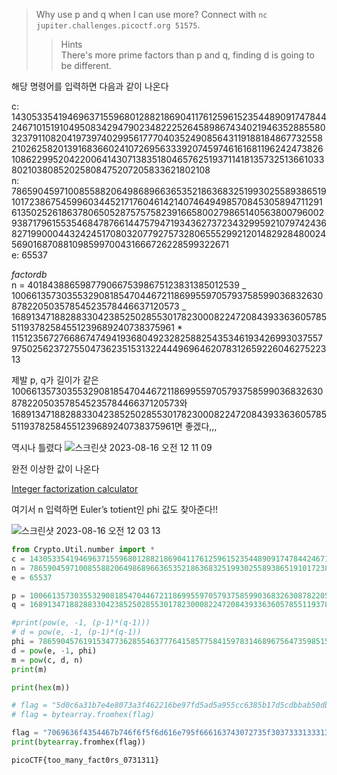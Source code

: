 > Why use p and q when I can use more? Connect with `nc jupiter.challenges.picoctf.org 51575`.
>
> > Hints <br>There's more prime factors than p and q, finding d is going to be different.

해당 명령어를 입력하면 다음과 같이 나온다

c: 14305335419469637155968012882186904117612596152354489091747844246710151910495083429479023482225264589867434021946352885580323791108204197397402995617770403524908564311918818486773255821026258201391683660241072695633392074597461616811962424738261086229952042200641430713835180465762519371141813573251366103380210380852025808475207205833621802108
<br>n: 78659045971008558820649868966365352186368325199302558938651910172386754599603445217176046142140746494985708453058947112916135025261863780650528757575823916658002798651405638007960029387179615535468478766144757947193436273723432995921079742436827199000443242451708032077927573280655529921201482928480024569016870881098599700431666726228599322671
<br>e: 65537

_factordb_
<br>n = 40184388659877906675398675123831385012539 _ 10066135730355329081854704467211869955970579375859903683263087822050357854523578446637120573 _ 16891347188288330423852502855301782300082247208439336360578551193782584551239689240738375961 \* 11512356727668674749419368049232825882543534619342699303755797502562372755047362351531322444969646207831265922604627522313

제발 p, q가 길이가 같은 10066135730355329081854704467211869955970579375859903683263087822050357854523578446637120573와 16891347188288330423852502855301782300082247208439336360578551193782584551239689240738375961면 좋겠다,,,

역시나 틀렸다
![스크린샷 2023-08-16 오전 12 11 09](https://github.com/king-raccoon/Yoom/assets/78426205/8a103bc0-c9a4-443a-ac94-710526c1dd93)

완전 이상한 값이 나온다

[Integer factorization calculator](https://www.alpertron.com.ar/ECM.HTM)

여기서 n 입력하면 Euler’s totient인 phi 값도 찾아준다!!

![스크린샷 2023-08-16 오전 12 03 13](https://github.com/king-raccoon/Yoom/assets/78426205/c6c0cb3e-8c5e-4930-9c06-cdd5dffcc498)

```python
from Crypto.Util.number import *
c = 14305335419469637155968012882186904117612596152354489091747844246710151910495083429479023482225264589867434021946352885580323791108204197397402995617770403524908564311918818486773255821026258201391683660241072695633392074597461616811962424738261086229952042200641430713835180465762519371141813573251366103380210380852025808475207205833621802108
n = 78659045971008558820649868966365352186368325199302558938651910172386754599603445217176046142140746494985708453058947112916135025261863780650528757575823916658002798651405638007960029387179615535468478766144757947193436273723432995921079742436827199000443242451708032077927573280655529921201482928480024569016870881098599700431666726228599322671
e = 65537

p = 10066135730355329081854704467211869955970579375859903683263087822050357854523578446637120573
q = 16891347188288330423852502855301782300082247208439336360578551193782584551239689240738375961

#print(pow(e, -1, (p-1)*(q-1)))
# d = pow(e, -1, (p-1)*(q-1))
phi = 78659045761915347736285546377764158577584159783146896756473598515274448269187642157996860033960368251452073073344329078605075852257494883354097962176072756984692324476000106509000703532910570548468851535463156073943555479992355927798157331996498007554212895403825399483194309690938573658120405425649181660316668408370858084921551296344883200000
d = pow(e, -1, phi)
m = pow(c, d, n)
print(m)

print(hex(m))

# flag = "5d0c6a31b7e4e8073a3f462216be97fd5ad5a955cc6385b17d5cdbbab50db0d5edbb84aba0e903c470672dc77d107ded2d72701940a0edb3457d57aa52be3f2b175e35814212fdd65890e48cc29554123d9889bf2eeef02a8e0fa21935acc4ec4c927baa8c15be821b28d1a2df03ac13c80f865bc176b2a410ee3b8a28e73d247dbc910a18db08ad7f5fbcaab602c"
# flag = bytearray.fromhex(flag)

flag = "7069636f4354467b746f6f5f6d616e795f666163743072735f303733313331317d"
print(bytearray.fromhex(flag))
```

`picoCTF{too_many_fact0rs_0731311}`

